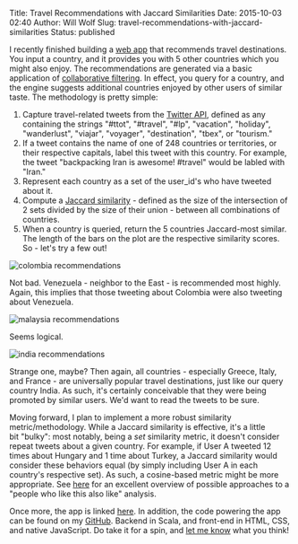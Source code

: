 Title: Travel Recommendations with Jaccard Similarities
Date: 2015-10-03 02:40
Author: Will Wolf
Slug: travel-recommendations-with-jaccard-similarities
Status: published

I recently finished building a [web app](http://countryrecommender.herokuapp.com/) that recommends travel destinations. You input a country, and it provides you with 5 other countries which you might also enjoy. The recommendations are generated via a basic application of [collaborative filtering](https://en.wikipedia.org/wiki/Collaborative_filtering). In effect, you query for a country, and the engine suggests additional countries enjoyed by other users of similar taste. The methodology is pretty simple:

1. Capture travel-related tweets from the [Twitter API](http://twitter4j.org/en/), defined as any containing the strings "#ttot", "#travel", "#lp", "vacation", "holiday", "wanderlust", "viajar", "voyager", "destination", "tbex", or "tourism."
2. If a tweet contains the name of one of 248 countries or territories, or their respective capitals, label this tweet with this country. For example, the tweet "backpacking Iran is awesome! #travel" would be labled with "Iran."
3. Represent each country as a set of the user_id's who have tweeted about it.
4. Compute a [Jaccard similarity](https://en.wikipedia.org/wiki/Jaccard_index) - defined as the size of the intersection of 2 sets divided by the size of their union - between all combinations of countries.
5. When a country is queried, return the 5 countries Jaccard-most similar. The length of the bars on the plot are the respective similarity scores. So - let's try a few out!

![colombia recommendations]({filename}/figures/colombia_recommendations.png)

Not bad. Venezuela - neighbor to the East - is recommended most highly. Again, this implies that those tweeting about Colombia were also tweeting about Venezuela.

![malaysia recommendations]({filename}/figures/malaysia_recommendations.png)

Seems logical.

![india recommendations]({filename}/figures/india_recommendations.png)

Strange one, maybe? Then again, all countries - especially Greece, Italy, and France - are universally popular travel destinations, just like our query country India. As such, it's certainly conceivable that they were being promoted by similar users. We'd want to read the tweets to be sure.

Moving forward, I plan to implement a more robust similarity metric/methodology. While a Jaccard similarity is effective, it's a little bit "bulky": most notably, being a *set* similarity metric, it doesn't consider repeat tweets about a given country. For example, if User A tweeted 12 times about Hungary and 1 time about Turkey, a Jaccard similarity would consider these behaviors equal (by simply including User A in each country's respective set). As such, a cosine-based metric might be more appropriate. See [here](http://www.benfrederickson.com/distance-metrics/) for an excellent overview of possible approaches to a "people who like this also like" analysis.

Once more, the app is linked [here](http://countryrecommender.herokuapp.com/). In addition, the code powering the app can be found on my [GitHub](https://github.com/cavaunpeu/countryrecommender). Backend in Scala, and front-end in HTML, CSS, and native JavaScript. Do take it for a spin, and [let me know](https://twitter.com/WillTravelLife) what you think!
